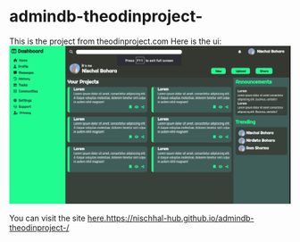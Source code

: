 # admindb-theodinproject-
This is the project from theodinproject.com
Here is the ui:
![ui](https://raw.githubusercontent.com/nischhal-hub/admindb-theodinproject-/main/Screenshot%20from%202023-08-08%2011-26-29.png)

You can visit the site [here.]()https://nischhal-hub.github.io/admindb-theodinproject-/
